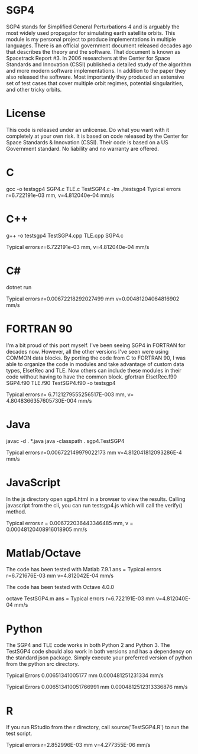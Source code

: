 # SGP4
SGP4 stands for Simplified General Perturbations 4 and is arguably the most widely used propagator for simulating earth satellite orbits.
This module is my personal project to produce implementations in multiple languages.  There is an official government document released decades
ago that describes the theory and the software.  That document is known as Spacetrack Report #3.  In 2006 researchers at the Center for Space
Standards and Innovation (CSSI) published a detailed study of the algorithm and more modern software implementations.  In addition to the paper they also
released the software.  Most importantly they produced an extensive set of test cases that cover multiple orbit regimes, potential singularities, and other
tricky orbits.

# License
This code is released under an unlicense.  Do what you want with it completely at your own risk.  It is based on code released by the Center for Space Standards & Innovation (CSSI).  Their code is based on a US Government standard.  No liability and no warranty are offered.

# C

gcc -o testsgp4 SGP4.c TLE.c TestSGP4.c -lm
./testsgp4
Typical errors r=6.722191e-03 mm, v=4.812040e-04 mm/s

# C++
g++ -o testsgp4 TestSGP4.cpp TLE.cpp SGP4.c

Typical errors r=6.722191e-03 mm, v=4.812040e-04 mm/s

# C#
dotnet run

Typical errors	r=0.00672218292027499 mm	v=0.00481204064816902 mm/s

# FORTRAN 90
I'm a bit proud of this port myself.  I've been seeing SGP4 in FORTRAN for decades now.  However, all the other versions I've seen were using COMMON data blocks.  By porting the code from C to FORTRAN 90, I was able to organize the code in modules and take advantage of custom data types, ElsetRec and TLE.  Now others can include these modules in their code without having to have the common block.
gfortran ElsetRec.f90 SGP4.f90 TLE.f90 TestSGP4.f90  -o testsgp4

Typical errors r=   6.7121279555256517E-003  mm, v=   4.8048366357605730E-004  mm/s

# Java

javac -d . *.java
java -classpath . sgp4.TestSGP4

Typical errors	r=0.006722149979022173 mm	v=4.812041812093286E-4 mm/s

# JavaScript
In the js directory open sgp4.html in a browser to view the results.  Calling javascript from the cli, you can run testsgp4.js which will call the verify() method.

Typical errors r = 0.006722036443346485 mm, v = 0.00048120408916018905 mm/s

# Matlab/Octave
The code has been tested with Matlab 7.9.1
ans =
Typical errors r=6.721676E-03 mm        v=4.812042E-04 mm/s

The code has been tested with Octave 4.0.0

octave TestSGP4.m
ans = Typical errors r=6.722191E-03 mm	v=4.812040E-04 mm/s

# Python
The SGP4 and TLE code works in both Python 2 and Python 3.  The TestSGP4 code should also work in both versions and has a dependency on the standard json package. Simply execute your preferred version of python from the python src directory.


Typical Errors
0.00651341005177
mm
0.000481251231334
mm/s


Typical Errors
0.006513410051766991
mm
0.0004812512313336876
mm/s


# R
If you run RStudio from the r directory, call source('TestSGP4.R') to run the test script.


Typical errors r=2.852996E-03 mm   v=4.277355E-06 mm/s

